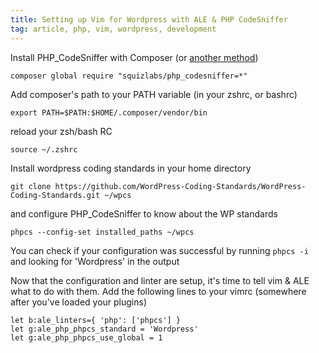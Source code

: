 ```yaml
---
title: Setting up Vim for Wordpress with ALE & PHP CodeSniffer
tag: article, php, vim, wordpress, development
---
```


Install PHP_CodeSniffer with Composer (or [another method][1])

    composer global require "squizlabs/php_codesniffer=*"

Add composer's path to your PATH variable (in your zshrc, or bashrc)

    export PATH=$PATH:$HOME/.composer/vendor/bin


reload your zsh/bash RC

    source ~/.zshrc


Install wordpress coding standards in your home directory

    git clone https://github.com/WordPress-Coding-Standards/WordPress-Coding-Standards.git ~/wpcs


and configure PHP_CodeSniffer to know about the WP standards

    phpcs --config-set installed_paths ~/wpcs


You can check if your configuration was successful by running `phpcs -i` and looking for 'Wordpress' in the output

Now that the configuration and linter are setup, it's time to tell vim & ALE what to do with them. Add the following lines to your vimrc (somewhere after you've loaded your plugins)

    let b:ale_linters={ 'php': ['phpcs'] }
    let g:ale_php_phpcs_standard = 'Wordpress'
    let g:ale_php_phpcs_use_global = 1



[1]: https://github.com/squizlabs/PHP_CodeSniffer
